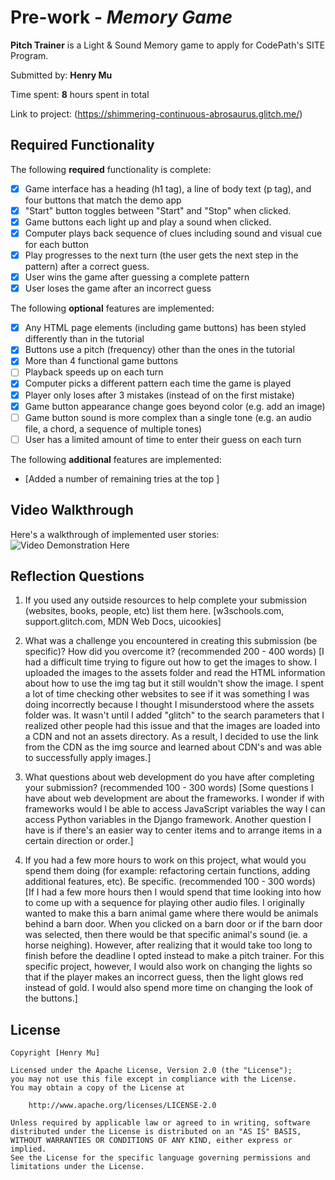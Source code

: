 # Pre-work - *Memory Game*

**Pitch Trainer** is a Light & Sound Memory game to apply for CodePath's SITE Program. 

Submitted by: **Henry Mu**

Time spent: **8** hours spent in total

Link to project: (https://shimmering-continuous-abrosaurus.glitch.me/)

## Required Functionality

The following **required** functionality is complete:

* [X] Game interface has a heading (h1 tag), a line of body text (p tag), and four buttons that match the demo app
* [X] "Start" button toggles between "Start" and "Stop" when clicked. 
* [X] Game buttons each light up and play a sound when clicked. 
* [X] Computer plays back sequence of clues including sound and visual cue for each button
* [X] Play progresses to the next turn (the user gets the next step in the pattern) after a correct guess. 
* [X] User wins the game after guessing a complete pattern
* [X] User loses the game after an incorrect guess

The following **optional** features are implemented:

* [X] Any HTML page elements (including game buttons) has been styled differently than in the tutorial
* [X] Buttons use a pitch (frequency) other than the ones in the tutorial
* [X] More than 4 functional game buttons
* [ ] Playback speeds up on each turn
* [X] Computer picks a different pattern each time the game is played
* [X] Player only loses after 3 mistakes (instead of on the first mistake)
* [X] Game button appearance change goes beyond color (e.g. add an image)
* [ ] Game button sound is more complex than a single tone (e.g. an audio file, a chord, a sequence of multiple tones)
* [ ] User has a limited amount of time to enter their guess on each turn

The following **additional** features are implemented:

- [Added a number of remaining tries at the top ] 

## Video Walkthrough

Here's a walkthrough of implemented user stories:
![Video Demonstration Here](http://g.recordit.co/l8IYHpE2zT.gif)


## Reflection Questions
1. If you used any outside resources to help complete your submission (websites, books, people, etc) list them here. 
[w3schools.com, support.glitch.com, MDN Web Docs, uicookies]

2. What was a challenge you encountered in creating this submission (be specific)? How did you overcome it? (recommended 200 - 400 words) 
[I had a difficult time trying to figure out how to get the images to show. I uploaded the images to the assets folder and read the HTML information about how to use the img tag but it still wouldn't show the image. I spent a lot of time checking other websites to see if it was something I was doing incorrectly because I thought I misunderstood where the assets folder was. It wasn't until I added "glitch" to the search parameters that I realized other people had this issue and that the images are loaded into a CDN and not an assets directory. As a result, I decided to use the link from the CDN as the img source and learned about CDN's and was able to successfully apply images.]

3. What questions about web development do you have after completing your submission? (recommended 100 - 300 words) 
[Some questions I have about web development are about the frameworks. I wonder if with frameworks would I be able to access JavaScript variables the way I can access Python variables in the Django framework. Another question I have is if there's an easier way to center items and to arrange items in a certain direction or order.]

4. If you had a few more hours to work on this project, what would you spend them doing (for example: refactoring certain functions, adding additional features, etc). Be specific. (recommended 100 - 300 words) 
[If I had a few more hours then I would spend that time looking into how to come up with a sequence for playing other audio files. I originally wanted to make this a barn animal game where there would be animals behind a barn door. When you clicked on a barn door or if the barn door was selected, then there would be that specific animal's sound (ie. a horse neighing). However, after realizing that it would take too long to finish before the deadline I opted instead to make a pitch trainer. For this specific project, however, I would also work on changing the lights so that if the player makes an incorrect guess, then the light glows red instead of gold. I would also spend more time on changing the look of the buttons.]



## License

    Copyright [Henry Mu]

    Licensed under the Apache License, Version 2.0 (the "License");
    you may not use this file except in compliance with the License.
    You may obtain a copy of the License at

        http://www.apache.org/licenses/LICENSE-2.0

    Unless required by applicable law or agreed to in writing, software
    distributed under the License is distributed on an "AS IS" BASIS,
    WITHOUT WARRANTIES OR CONDITIONS OF ANY KIND, either express or implied.
    See the License for the specific language governing permissions and
    limitations under the License.
